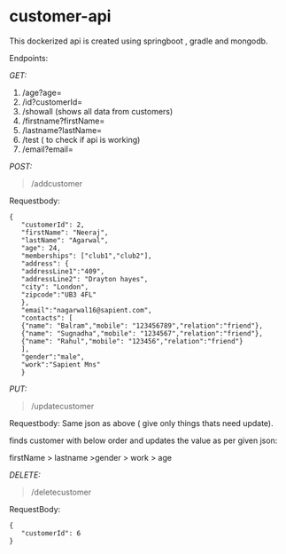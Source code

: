 # customer-api
This dockerized api is created using springboot , gradle and mongodb.


Endpoints:

*GET:*

 1) /age?age=<age>
 2) /id?customerId=<customerId>
 3) /showall (shows all data from customers)
 4) /firstname?firstName=<firstname>
 5) /lastname?lastName=<Lastname>
 6) /test ( to check if api is working)
 7) /email?email=<emailid>


*POST:*

   > /addcustomer 
   
   Requestbody: 
   
   
   
    {
       "customerId": 2,
       "firstName": "Neeraj",
       "lastName": "Agarwal",
       "age": 24,
       "memberships": ["club1","club2"],
       "address": {
       "addressLine1":"409",
       "addressLine2": "Drayton hayes",
       "city": "London",
       "zipcode":"UB3 4FL"
       },
       "email":"nagarwal16@sapient.com",
       "contacts": [
       {"name": "Balram","mobile": "123456789","relation":"friend"},
       {"name": "Sugnadha","mobile": "1234567","relation":"friend"},
       {"name": "Rahul","mobile": "123456","relation":"friend"}
       ],
       "gender":"male",
       "work":"Sapient Mns"
       }
       

*PUT:*

  > /updatecustomer
  
  Requestbody:  Same json as above ( give only things thats need update).
  
  finds customer with below order and updates the value as per  given json:
  
  firstName > lastname >gender > work > age
   

*DELETE:*


  > /deletecustomer
  
  RequestBody:
   ```
   {
      "customerId": 6	
   } 
  

